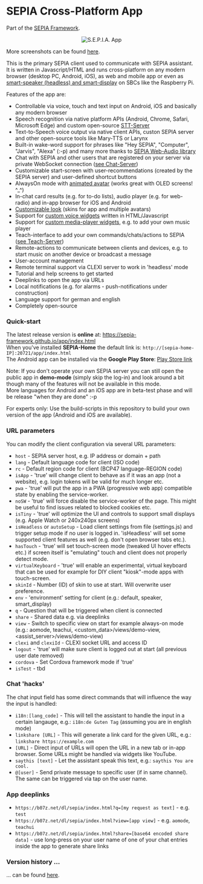# SEPIA Cross-Platform App
Part of the [SEPIA Framework](https://sepia-framework.github.io/).  

<p align="center">
  <img src="https://github.com/SEPIA-Framework/SEPIA-Framework.github.io/blob/master/img/teach-ui.png" alt="S.E.P.I.A. App"/>
</p>
  
More screenshots can be found [here](screenshots).  
  
This is the primary SEPIA client used to communicate with SEPIA assistant. It is written in Javascript/HTML and runs cross-platform on any modern browser (desktop PC, Android, iOS),
as web and mobile app or even as [smart-speaker (headless) and smart-display](https://github.com/SEPIA-Framework/sepia-installation-and-setup/tree/master/sepia-client-installation) on SBCs like the Raspberry Pi.  
  
Features of the app are:
* Controllable via voice, touch and text input on Android, iOS and basically any modern browser
* Speech recognition via native platform APIs (Android, Chrome, Safari, Microsoft Edge) and custom open-source [STT-Server](https://github.com/SEPIA-Framework/sepia-stt-server)
* Text-to-Speech voice output via native client APIs, custon SEPIA server and other open-source tools like Mary-TTS or Larynx
* Built-in wake-word support for phrases like "Hey SEPIA", "Computer", "Jarvis", "Alexa" (:-p) and many more thanks to [SEPIA Web-Audio library](https://github.com/SEPIA-Framework/sepia-web-audio)
* Chat with SEPIA and other users that are registered on your server via private WebSocket connection ([see Chat-Server](https://github.com/SEPIA-Framework/sepia-websocket-server-java))
* Customizable start-screen with user-recommendations (created by the SEPIA server) and user-defined shortcut buttons
* AlwaysOn mode with [animated avatar](screenshots/avatar-classic.png) (works great with OLED screens! ^_^)
* In-chat card results (e.g. for to-do lists), audio player (e.g. for web-radio) and in-app browser for iOS and Android
* [Customizable look](screenshots/README.md) (skins for app and multiple avatars)
* Support for [custom voice widgets](https://github.com/SEPIA-Framework/sepia-docs/wiki/Creating-HTML-voice-widgets-for-the-SEPIA-client) written in HTML/Javascript 
* Support for [custom media-player widgets](https://github.com/SEPIA-Framework/sepia-docs/wiki/Embedded-Media-Player), e.g. to add your own music player
* Teach-interface to add your own commands/chats/actions to SEPIA ([see Teach-Server](https://github.com/SEPIA-Framework/sepia-teach-server))
* Remote-actions to communicate between clients and devices, e.g. to start music on another device or broadcast a message
* User-account management
* Remote terminal support via CLEXI server to work in 'headless' mode
* Tutorial and help screens to get started
* Deeplinks to open the app via URLs
* Local notifications (e.g. for alarms - push-notifications under construction)
* Language support for german and english
* Completely open-source

### Quick-start

The latest release version is **online** at: https://sepia-framework.github.io/app/index.html  
When you've installed **SEPIA-Home** the default link is: `http://[sepia-home-IP]:20721/app/index.html`  
The Android app can be installed via the **Google Play Store**: [Play Store link](https://play.google.com/store/apps/details?id=de.bytemind.sepia.app.web)  
  
Note: If you don't operate your own SEPIA server you can still open the public app in **demo-mode** (simply skip the log-in) and look around a bit though many of the features will not be available in this mode.  
More languages for Android and an iOS app are in beta-test phase and will be release "when they are done" :-p  
  
For experts only: Use the build-scripts in this repository to build your own version of the app (Android and iOS are available).

### URL parameters

You can modify the client configuration via several URL parameters:
* `host` - SEPIA server host, e.g. IP address or domain + path
* `lang` - Default language code for client (ISO code)
* `rc` - Default region code for client (BCP47 language-REGION code)
* `isApp` - 'true' will change client to behave as if it was an app (not a website), e.g. login tokens will be valid for much longer etc.
* `pwa` - 'true' will put the app in a PWA (progressive web app) compatible state by enabling the service-worker.
* `noSW` - 'true' will force disable the service-worker of the page. This might be useful to find issues related to blocked cookies etc.
* `isTiny` - 'true' will optimize the UI and controls to support small displays (e.g. Apple Watch or 240x240px screens)
* `isHeadless` or `autoSetup` - Load client settings from file (settings.js) and trigger setup mode if no user is logged in. 'isHeadless' will set some supported client features as well (e.g. don't open browser tabs etc.).
* `hasTouch` - 'true' will set touch-screen mode (tweaked UI hover effects etc.) if screen itself is "emulating" touch and client does not properly detect mode.
* `virtualKeyboard` - 'true' will enable an experimental, virtual keyboard that can be used for example for DIY client "kiosk"-mode apps with touch-screen.
* `skinId` - Number (ID) of skin to use at start. Will overwrite user preference.
* `env` - 'environment' setting for client (e.g.: default, speaker, smart_display)
* `q` - Question that will be triggered when client is connected
* `share` - Shared data e.g. via deeplinks
* `view` - Switch to specific view on start for example always-on mode (e.g.: aomode, teachui, <custom_data>/views/demo-view, <assist_server>/views/demo-view)
* `clexi` and `clexiId` - CLEXI socket URL and access ID
* `logout` - 'true' will make sure client is logged out at start (all previous user date removed)
* `cordova` - Set Cordova framework mode if 'true'
* `isTest` - tbd

### Chat 'hacks'

The chat input field has some direct commands that will influence the way the input is handled:
* `i18n:[lang_code]` - This will tell the assistant to handle the input in a certain langauge, e.g.: `i18n:de Guten Tag` (assuming you are in english mode)
* `linkshare [URL]` - This will generate a link card for the given URL, e.g.: `linkshare https://example.com`
* `[URL]` - Direct input of URLs will open the URL in a new tab or in-app browser. Some URLs might be handled via widgets like YouTube.
* `saythis [text]` - Let the assistant speak this text, e.g.: `saythis You are cool.`
* `@[user]` - Send private message to specific user (if in same channel). The same can be triggered via tap on the user name.

### App deeplinks

* `https://b07z.net/dl/sepia/index.html?q=[my request as text]` - e.g. `test`
* `https://b07z.net/dl/sepia/index.html?view=[app view]` - e.g. `aomode`, `teachui`
* `https://b07z.net/dl/sepia/index.html?share=[base64 encoded share data]` - use long-press on your user name of one of your chat entries inside the app to generate share links

### Version history ...

... can be found [here](https://github.com/SEPIA-Framework/SEPIA-Framework.github.io/blob/master/app/README.md).
